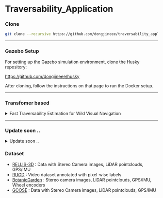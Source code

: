 # Traversability_Application
### Clone
```bash
git clone --recursive https://github.com/dongjineee/traversability_application.git
```
---

### Gazebo Setup

For setting up the Gazebo simulation environment, clone the Husky repository:

https://github.com/dongjineee/husky

After cloning, follow the instructions on that page to run the Docker setup.

---
### Transfomer based
<details>
  <summary>Fast Traversability Estimation for Wild Visual Navigation</summary>
  
[![PDF](https://img.shields.io/badge/Paper-RSS--Proceedings-blue?logo=readme)](https://www.roboticsproceedings.org/rss19/p054.html)
[![arXiv](https://img.shields.io/badge/arXiv-2305.08510-b31b1b?logo=arXiv)](https://arxiv.org/abs/2305.08510)
[![GitHub](https://img.shields.io/badge/GitHub-Repository-lightgrey?logo=github)](https://github.com/leggedrobotics/wild_visual_navigation)

### Package RUN
```bash
##wvn docker setting
cd traversability_application/wild_nav/wild_visual_navigation/docker
docker compose -f docker-compose-gui-nvidia.yaml build
docker compose -f docker-compose-gui-nvidia.yaml up -d
docker compose -f docker-compose-gui-nvidia.yaml exec wvn_nvidia /bin/bash
source first_run.sh

##RUN WVN
# In the sim_container
roslaunch husky_gazebo husky_lake.launch rviz:=wild_nav

# In the wvn_container
roslaunch wild_visual_navigation_jackal wild_visual_navigation.launch
```
</details>

---

### Update soon ..
<details>
  <summary>Update soon ..</summary>

### Follow the Footprints: Self-supervised Traversability Estimation for Off-road Vehicle Navigation based on Geometric and Visual Cues  
[![arXiv](https://img.shields.io/badge/arXiv-2402.15363-b31b1b?logo=arXiv)](https://arxiv.org/abs/2402.15363)
[![BibTeX](https://img.shields.io/badge/bibtex-Citation-blue)](./traversability-papers-2023-2024.bib#L60-L65) 
[![GitHub](https://img.shields.io/badge/GitHub-Repository-lightgrey?logo=github)](https://github.com/yurimjeon1892/FtFoot)

---

### Learning Self-Supervised Traversability With Navigation Experiences of Mobile Robots: A Risk-Aware Self-Training Approach  
[![BibTeX](https://img.shields.io/badge/bibtex-Citation-blue)](./traversability-papers-2023-2024.bib#L9-L15) 
[![GitHub](https://img.shields.io/badge/GitHub-Repository-lightgrey?logo=github)](https://github.com/Ikhyeon-Cho/LeSTA)

---

### Probabilistic Traversability Model for Risk-Aware Motion Planning in Off-Road Environments  
[![arXiv](https://img.shields.io/badge/arXiv-2210.00153-b31b1b?logo=arXiv)](https://arxiv.org/abs/2210.00153)
[![BibTeX](https://img.shields.io/badge/bibtex-Citation-blue)](./traversability-papers-2023-2024.bib#L67-L74) 
[![GitHub](https://img.shields.io/badge/GitHub-Repository-lightgrey?logo=github)](https://github.com/mit-acl/mppi_numba)

---

### WayFASTER: A Self-Supervised Traversability Prediction for Increased Navigation Awareness  
[![arXiv](https://img.shields.io/badge/arXiv-2402.00683-b31b1b?logo=arXiv)](https://arxiv.org/abs/2402.00683) 
[![BibTeX](https://img.shields.io/badge/bibtex-Citation-blue)](./traversability-papers-2023-2024.bib#L137-L142) 
[![GitHub](https://img.shields.io/badge/GitHub-Repository-lightgrey?logo=github)](https://github.com/matval/wayfaster)

---

### Gaussian Process-Based Traversability Analysis for Terrain Mapless Navigation  
[![arXiv](https://img.shields.io/badge/arXiv-2403.19010-b31b1b?logo=arXiv)](https://arxiv.org/abs/2403.19010) 
[![BibTeX](https://img.shields.io/badge/bibtex-Citation-blue)](./traversability-papers-2023-2024.bib#L144-L149) 
[![GitHub](https://img.shields.io/badge/GitHub-Repository-lightgrey?logo=github)](https://github.com/abeleinin/gp-navigation)

---

### These Maps are Made for Walking: Real-Time Terrain Property Estimation for Mobile Robots  
[![arXiv](https://img.shields.io/badge/arXiv-2205.12925-b31b1b?logo=arXiv)](https://arxiv.org/abs/2205.12925) 
[![BibTeX](https://img.shields.io/badge/bibtex-Citation-blue)](./terrain_traversability_analysis.bib#L184-L193) 
[![GitHub](https://img.shields.io/badge/GitHub-Repository-lightgrey?logo=github)](https://github.com/roahmlab/sel_map)

---

### GA-Nav: Efficient Terrain Segmentation for Robot Navigation in Unstructured Outdoor Environments  
[![arXiv](https://img.shields.io/badge/arXiv-2103.04233-b31b1b?logo=arXiv)](https://arxiv.org/abs/2103.04233) 
[![BibTeX](https://img.shields.io/badge/bibtex-Citation-blue)](./terrain_traversability_analysis.bib#L280-L289) 
[![GitHub](https://img.shields.io/badge/GitHub-Repository-lightgrey?logo=github)](https://github.com/rayguan97/GANav-offroad)

</details>

### Dataset
- [RELLIS-3D](https://www.unmannedlab.org/research/RELLIS-3D) : Data with Stereo Camera images, LiDAR pointclouds, GPS/IMU  
- [RUGD](http://rugd.vision/) : Video dataset annotated with pixel-wise labels
- [BotanicGarden](https://github.com/robot-pesg/BotanicGarden) : Stereo camera images, LiDAR pointclouds, GPS/IMU, Wheel encoders
- [GOOSE](https://goose-dataset.de/) : Data with Stereo Camera images, LiDAR pointclouds, GPS/IMU
